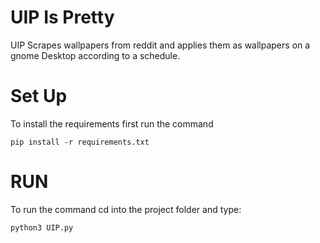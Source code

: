 UIP Is Pretty
=============

UIP Scrapes wallpapers from reddit and applies them as wallpapers on a 
gnome Desktop according to a schedule. 

Set Up
======

To install the requirements first run the command

```
pip install -r requirements.txt
```

RUN
===

To run the command cd into the project folder and type:

```
python3 UIP.py
``` 
